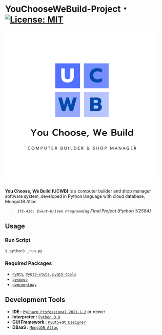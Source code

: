 <!--
|University Project|[![CC0](https://licensebuttons.net/p/zero/1.0/88x31.png)](https://creativecommons.org/publicdomain/zero/1.0/)|
|----|----|
-->

# YouChooseWeBuild-Project・[![License: MIT](https://img.shields.io/badge/license-MIT-blue?style=flat-square)](LICENSE)

<div align="center">
<img src="resource/logo/ucwb-logo1.png" alt="My Warehouse Logo" style="max-width: 100%; height: auto;">
</div>

**You Choose, We Build (UCWB)** is a computer builder and shop manager software system, developed in Python language with cloud database, MongoDB Atlas.

> ***`ITE-418: Event-Driven Programming` Final Project (Python 1/2564)***

## Usage
### Run Script
```py
$ python3 _run.py
```
### Required Packages
- [`PyQt5`](https://pypi.org/project/PyQt5/), [`PyQt5-stubs`](https://pypi.org/project/PyQt5-stubs/), [`pyqt5-tools`](https://pypi.org/project/pyqt5-tools/)
- [`pymongo`](https://pypi.org/project/pymongo/)
- [`pypromptpay`](https://pypi.org/project/pypromptpay/)

## Development Tools
* **IDE :** [`PyCharm Professional 2021.1.2`](https://www.jetbrains.com/pycharm/) or newer
* **Interpreter :** [`Python 3.9`](https://www.python.org/downloads/release/python-390/)
* **GUI Framework :** [`PyQt5`](https://pypi.org/project/PyQt5/)+[`Qt Designer`](https://build-system.fman.io/qt-designer-download)
* **DBaaS :** [`MongoDB Atlas`](https://www.mongodb.com/cloud/atlas)

